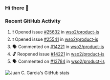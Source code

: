 ### Hi there 👋

<!--
**jcgarciaa/jcgarciaa** is a ✨ _special_ ✨ repository because its `README.md` (this file) appears on your GitHub profile.

Here are some ideas to get you started:

- 🔭 I’m currently working on ...
- 🌱 I’m currently learning ...
- 👯 I’m looking to collaborate on ...
- 🤔 I’m looking for help with ...
- 💬 Ask me about ...
- 📫 How to reach me: ...
- 😄 Pronouns: ...
- ⚡ Fun fact: ...
-->

### Recent GitHub Activity

<!--START_SECTION:activity-->
1. ❗ Opened issue [#25632](https://github.com/wso2/product-is/issues/25632) in [wso2/product-is](https://github.com/wso2/product-is)
2. ❗ Opened issue [#25541](https://github.com/wso2/product-is/issues/25541) in [wso2/product-is](https://github.com/wso2/product-is)
3. 🗣 Commented on [#14221](https://github.com/wso2/product-is/issues/14221#issuecomment-3220486601) in [wso2/product-is](https://github.com/wso2/product-is)
4. 🔓 Reopened issue [#14221](https://github.com/wso2/product-is/issues/14221) in [wso2/product-is](https://github.com/wso2/product-is)
5. 🗣 Commented on [#13784](https://github.com/wso2/product-is/issues/13784#issuecomment-2901290263) in [wso2/product-is](https://github.com/wso2/product-is)
<!--END_SECTION:activity-->

![Juan C. Garcia's GitHub stats](https://github-readme-stats.vercel.app/api?username=jcgarciaa&count_private=true&show_icons=true&hide_border=true)